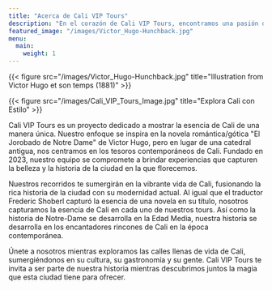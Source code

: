 ```yaml
---
title: "Acerca de Cali VIP Tours"
description: "En el corazón de Cali VIP Tours, encontramos una pasión desbordante por descubrir los tesoros de nuestra ciudad. Nuestro viaje comenzó hace años cuando, explorando cada rincón de Cali, descubrimos la esencia que la hace única: su ANANKE, su esencia inigualable."
featured_image: "/images/Victor_Hugo-Hunchback.jpg"
menu:
  main:
    weight: 1
---
```


{{< figure src="/images/Victor_Hugo-Hunchback.jpg" title="Illustration from Victor Hugo et son temps (1881)" >}}

{{< figure src="/images/Cali_VIP_Tours_Image.jpg" title="Explora Cali con Estilo" >}}

Cali VIP Tours es un proyecto dedicado a mostrar la esencia de Cali de una manera única. Nuestro enfoque se inspira en la novela romántica/gótica "El Jorobado de Notre Dame" de Victor Hugo, pero en lugar de una catedral antigua, nos centramos en los tesoros contemporáneos de Cali. Fundado en 2023, nuestro equipo se compromete a brindar experiencias que capturen la belleza y la historia de la ciudad en la que florecemos.

Nuestros recorridos te sumergirán en la vibrante vida de Cali, fusionando la rica historia de la ciudad con su modernidad actual. Al igual que el traductor Frederic Shoberl capturó la esencia de una novela en su título, nosotros capturamos la esencia de Cali en cada uno de nuestros tours. Así como la historia de Notre-Dame se desarrolla en la Edad Media, nuestra historia se desarrolla en los encantadores rincones de Cali en la época contemporánea.

Únete a nosotros mientras exploramos las calles llenas de vida de Cali, sumergiéndonos en su cultura, su gastronomía y su gente. Cali VIP Tours te invita a ser parte de nuestra historia mientras descubrimos juntos la magia que esta ciudad tiene para ofrecer.
